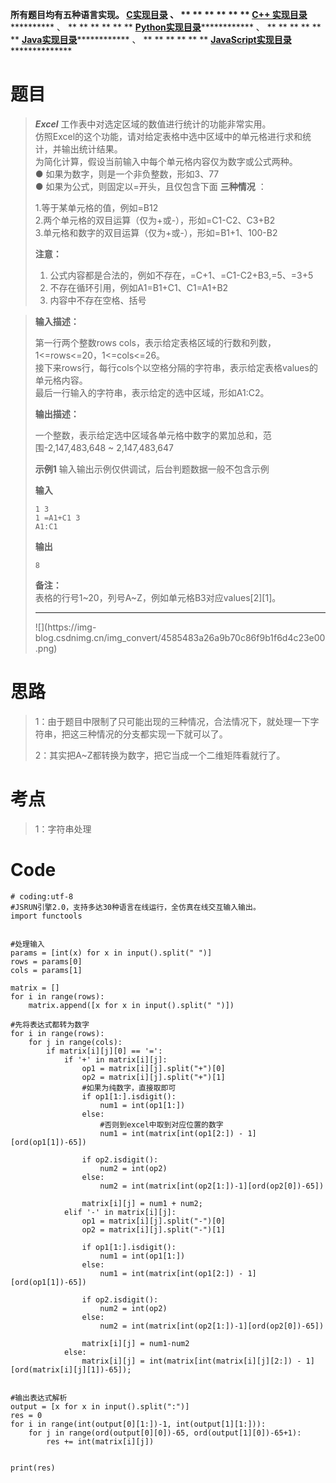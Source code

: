 **所有题目均有五种语言实现。
**[C实现目录](https://renjie.blog.csdn.net/article/details/129190260 "C实现目录")** 、
** ** ** ** ** ** **[C++
实现目录](https://blog.csdn.net/misayaaaaa/category_12036814.html "C++
实现目录")************** 、 ** ** ** ** ** **
**[Python实现目录](https://blog.csdn.net/misayaaaaa/category_12111005.html
"Python实现目录")************** 、 ** ** ** ** ** **
**[Java实现目录](https://blog.csdn.net/misayaaaaa/category_12111006.html
"Java实现目录")************** 、 ** ** ** ** ** **
**[JavaScript实现目录](https://blog.csdn.net/misayaaaaa/category_12199270.html
"JavaScript实现目录")****************

# 题目

> **_Excel_** 工作表中对选定区域的数值进行统计的功能非常实用。  
>  仿照Excel的这个功能，请对给定表格中选中区域中的单元格进行求和统计，并输出统计结果。  
>  为简化计算，假设当前输入中每个单元格内容仅为数字或公式两种。  
>  ● 如果为数字，则是一个非负整数，形如3、77  
>  ● 如果为公式，则固定以=开头，且仅包含下面 **三种情况** ：
>
> 1.等于某单元格的值，例如=B12  
>  2.两个单元格的双目运算（仅为+或-），形如=C1-C2、C3+B2  
>  3.单元格和数字的双目运算（仅为+或-），形如=B1+1、100-B2
>
> **注意：**
>
>   1. 公式内容都是合法的，例如不存在，=C+1、=C1-C2+B3,=5、=3+5
>   2. 不存在循环引用，例如A1=B1+C1、C1=A1+B2
>   3. 内容中不存在空格、括号
>

>
> **输入描述：**
>
> 第一行两个整数rows cols，表示给定表格区域的行数和列数，1<=rows<=20，1<=cols<=26。  
>  接下来rows行，每行cols个以空格分隔的字符串，表示给定表格values的单元格内容。  
>  最后一行输入的字符串，表示给定的选中区域，形如A1:C2。
>
> **输出描述：**
>
> 一个整数，表示给定选中区域各单元格中数字的累加总和，范围-2,147,483,648 ~ 2,147,483,647
>
> **示例1** 输入输出示例仅供调试，后台判题数据一般不包含示例
>
> **输入**
>
> `1 3`  
> `1 =A1+C1 3`  
> `A1:C1`
>
> **输出**
>
> `8`
>
> **备注：**  
>  表格的行号1~20，列号A~Z，例如单元格B3对应values[2][1]。
>
> * * *
>
> ![](https://img-
> blog.csdnimg.cn/img_convert/4585483a26a9b70c86f9b1f6d4c23e00.png)

# 思路

> 1：由于题目中限制了只可能出现的三种情况，合法情况下，就处理一下字符串，把这三种情况的分支都实现一下就可以了。
>
> 2：其实把A~Z都转换为数字，把它当成一个二维矩阵看就行了。

# 考点

> 1：字符串处理

# Code

    
    
    # coding:utf-8
    #JSRUN引擎2.0，支持多达30种语言在线运行，全仿真在线交互输入输出。 
    import functools
     
     
    #处理输入
    params = [int(x) for x in input().split(" ")]
    rows = params[0]
    cols = params[1]
    
    matrix = []
    for i in range(rows):
        matrix.append([x for x in input().split(" ")])
    
    #先将表达式都转为数字
    for i in range(rows):
        for j in range(cols):
            if matrix[i][j][0] == '=':
                if '+' in matrix[i][j]:
                    op1 = matrix[i][j].split("+")[0]
                    op2 = matrix[i][j].split("+")[1]
                    #如果为纯数字，直接取即可
                    if op1[1:].isdigit():
                        num1 = int(op1[1:])
                    else:
                        #否则到excel中取到对应位置的数字
                        num1 = int(matrix[int(op1[2:]) - 1][ord(op1[1])-65])
    
                    if op2.isdigit():
                        num2 = int(op2)
                    else:
                        num2 = int(matrix[int(op2[1:])-1][ord(op2[0])-65])
    
                    matrix[i][j] = num1 + num2;
                elif '-' in matrix[i][j]:
                    op1 = matrix[i][j].split("-")[0]
                    op2 = matrix[i][j].split("-")[1]
    
                    if op1[1:].isdigit():
                        num1 = int(op1[1:])
                    else:
                        num1 = int(matrix[int(op1[2:]) - 1][ord(op1[1])-65])
    
                    if op2.isdigit():
                        num2 = int(op2)
                    else:
                        num2 = int(matrix[int(op2[1:])-1][ord(op2[0])-65])
    
                    matrix[i][j] = num1-num2
                else:
                    matrix[i][j] = int(matrix[int(matrix[i][j][2:]) - 1][ord(matrix[i][j][1])-65]);
    
    
    #输出表达式解析
    output = [x for x in input().split(":")]
    res = 0
    for i in range(int(output[0][1:])-1, int(output[1][1:])):
        for j in range(ord(output[0][0])-65, ord(output[1][0])-65+1):
            res += int(matrix[i][j])
    
     
    print(res)


